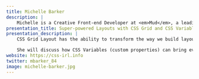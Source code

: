 ```yaml
---
title: Michelle Barker
description: |
    Michelle is a Creative Front-end Developer at <em>Mud</em>, a leading digital agency in Bath, UK, where she is known unofficially as the Queen of Grids. She is a regular blogger on all things CSS on her personal site <em>CSS { In Real Life }</em>, and has written articles for <em>Smashing Magazine</em>, <em>the Pastry Box</em> and <em>Vandelay Design</em>.
presentation_title: Super-powered Layouts with CSS Grid and CSS Variables
presentation_description: |
    CSS Grid Layout has the ability to transform the way we build layouts on the web and has made things possible that were never possible before. She will provide an overview of the various methods for building layouts with CSS Grid and demonstrate how it can help us construct complex components.

    She will discuss how CSS Variables (custom properties) can bring even more power to our CSS and give us finer control over our responsive grids, and how these dynamic variables can be changed in CSS and Javascript to afford some exciting possibilities.
website: https://css-irl.info
twitter: mbarker_84
image: michelle-barker.jpg
---
```

